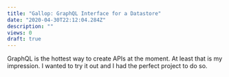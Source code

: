 ```yaml
---
title: "Gallop: GraphQL Interface for a Datastore"
date: "2020-04-30T22:12:04.284Z"
description: ""
views: 0
draft: true
---
```

<!-- 
Prewriting:
Idea: Writing about the GraphQL front-end for Gallop.
More ideas:
- Caching.
-->
GraphQL is the hottest way to create APIs at the moment. At least that is my impression. I wanted to try it out and I had the perfect project to do so.
